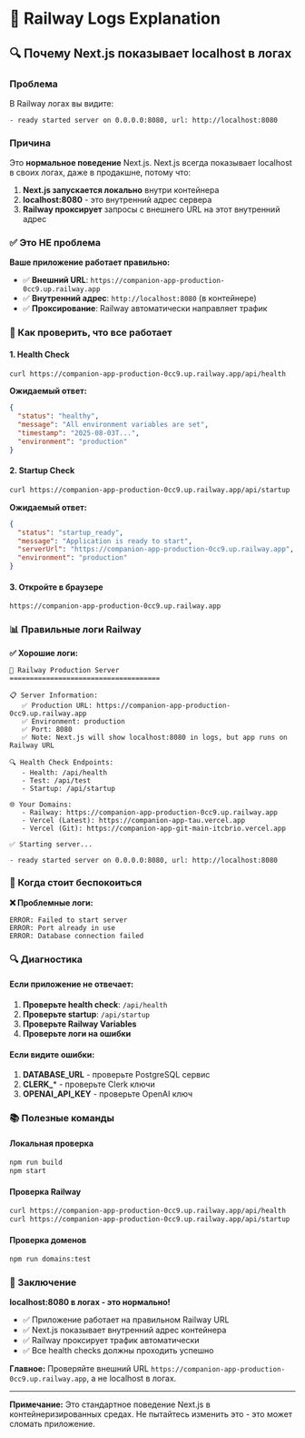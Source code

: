# 📝 Railway Logs Explanation

## 🔍 Почему Next.js показывает localhost в логах

### Проблема
В Railway логах вы видите:
```
- ready started server on 0.0.0.0:8080, url: http://localhost:8080
```

### Причина
Это **нормальное поведение** Next.js. Next.js всегда показывает localhost в своих логах, даже в продакшне, потому что:

1. **Next.js запускается локально** внутри контейнера
2. **localhost:8080** - это внутренний адрес сервера
3. **Railway проксирует** запросы с внешнего URL на этот внутренний адрес

### ✅ Это НЕ проблема

**Ваше приложение работает правильно:**
- ✅ **Внешний URL**: `https://companion-app-production-0cc9.up.railway.app`
- ✅ **Внутренний адрес**: `http://localhost:8080` (в контейнере)
- ✅ **Проксирование**: Railway автоматически направляет трафик

### 🔧 Как проверить, что все работает

#### 1. Health Check
```bash
curl https://companion-app-production-0cc9.up.railway.app/api/health
```

**Ожидаемый ответ:**
```json
{
  "status": "healthy",
  "message": "All environment variables are set",
  "timestamp": "2025-08-03T...",
  "environment": "production"
}
```

#### 2. Startup Check
```bash
curl https://companion-app-production-0cc9.up.railway.app/api/startup
```

**Ожидаемый ответ:**
```json
{
  "status": "startup_ready",
  "message": "Application is ready to start",
  "serverUrl": "https://companion-app-production-0cc9.up.railway.app",
  "environment": "production"
}
```

#### 3. Откройте в браузере
```
https://companion-app-production-0cc9.up.railway.app
```

### 📊 Правильные логи Railway

**✅ Хорошие логи:**
```
🚀 Railway Production Server
=====================================

📋 Server Information:
   ✅ Production URL: https://companion-app-production-0cc9.up.railway.app
   ✅ Environment: production
   ✅ Port: 8080
   ✅ Note: Next.js will show localhost:8080 in logs, but app runs on Railway URL

🔍 Health Check Endpoints:
   - Health: /api/health
   - Test: /api/test
   - Startup: /api/startup

🌐 Your Domains:
   - Railway: https://companion-app-production-0cc9.up.railway.app
   - Vercel (Latest): https://companion-app-tau.vercel.app
   - Vercel (Git): https://companion-app-git-main-itcbrio.vercel.app

✅ Starting server...

- ready started server on 0.0.0.0:8080, url: http://localhost:8080
```

### 🚨 Когда стоит беспокоиться

**❌ Проблемные логи:**
```
ERROR: Failed to start server
ERROR: Port already in use
ERROR: Database connection failed
```

### 🔍 Диагностика

#### Если приложение не отвечает:
1. **Проверьте health check**: `/api/health`
2. **Проверьте startup**: `/api/startup`
3. **Проверьте Railway Variables**
4. **Проверьте логи на ошибки**

#### Если видите ошибки:
1. **DATABASE_URL** - проверьте PostgreSQL сервис
2. **CLERK_*** - проверьте Clerk ключи
3. **OPENAI_API_KEY** - проверьте OpenAI ключ

### 📚 Полезные команды

#### Локальная проверка
```bash
npm run build
npm start
```

#### Проверка Railway
```bash
curl https://companion-app-production-0cc9.up.railway.app/api/health
curl https://companion-app-production-0cc9.up.railway.app/api/startup
```

#### Проверка доменов
```bash
npm run domains:test
```

### 🎯 Заключение

**localhost:8080 в логах - это нормально!**

- ✅ Приложение работает на правильном Railway URL
- ✅ Next.js показывает внутренний адрес контейнера
- ✅ Railway проксирует трафик автоматически
- ✅ Все health checks должны проходить успешно

**Главное:** Проверяйте внешний URL `https://companion-app-production-0cc9.up.railway.app`, а не localhost в логах.

---

**Примечание:** Это стандартное поведение Next.js в контейнеризированных средах. Не пытайтесь изменить это - это может сломать приложение. 